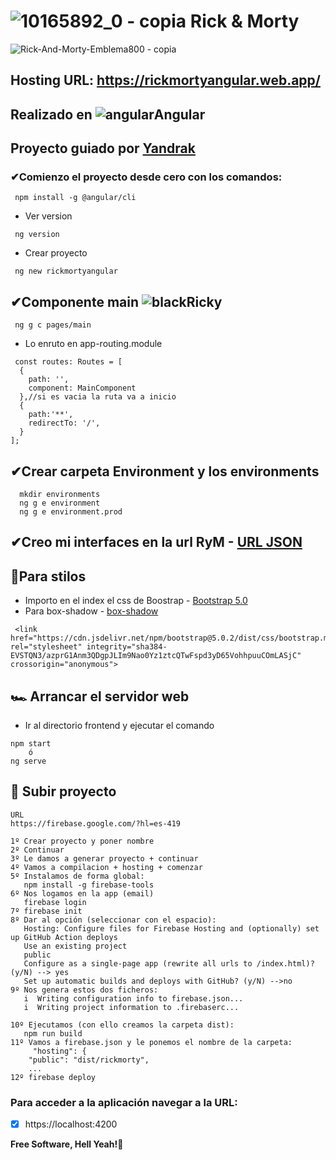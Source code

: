 #  ![10165892_0 - copia](https://user-images.githubusercontent.com/71487857/216372909-107e2824-dbda-436c-a15c-db62438a90b2.jpg) Rick & Morty
![Rick-And-Morty-Emblema800 - copia](https://user-images.githubusercontent.com/71487857/216371958-ef917f8c-4214-4b2c-ac92-1e72abe6bc1a.jpg)

## Hosting URL:  https://rickmortyangular.web.app/

## Realizado en ![angular](https://user-images.githubusercontent.com/71487857/212993270-3cf1454e-f0d7-4164-bc01-20d5fe6469cd.png)Angular
## Proyecto guiado por [Yandrak](https://www.youtube.com/watch?v=I6OBjvF41ZY&list=RDLVDNnj4yAo5-g&index=5&ab_channel=Yandrak)
### ✔Comienzo el proyecto desde cero con los comandos: 
```
 npm install -g @angular/cli
```
* Ver version
```
 ng version
 ```
* Crear proyecto 
```
 ng new rickmortyangular
```

## ✔Componente main ![blackRicky](https://user-images.githubusercontent.com/71487857/216372377-6ae80cf6-8b60-4e64-8163-88839500ce7f.jpeg)

```
 ng g c pages/main 
 ```
* Lo enruto en app-routing.module
```
 const routes: Routes = [
  {
    path: '',
    component: MainComponent
  },//si es vacia la ruta va a inicio
  {
    path:'**',
    redirectTo: '/',
  }
];
```
## ✔Crear carpeta Environment y los environments
```
  mkdir environments
  ng g e environment
  ng g e environment.prod
 ```
 ## ✔Creo mi interfaces en la url RyM - [URL JSON](https://app.quicktype.io/)
 
## 🎈Para stilos 
 * Importo en el index el css de Boostrap - [Bootstrap 5.0](https://getbootstrap.com/docs/5.0/getting-started/introduction/)
 * Para box-shadow - [box-shadow](https://getcssscan.com/css-box-shadow-examples)
```
 <link href="https://cdn.jsdelivr.net/npm/bootstrap@5.0.2/dist/css/bootstrap.min.css" rel="stylesheet" integrity="sha384-EVSTQN3/azprG1Anm3QDgpJLIm9Nao0Yz1ztcQTwFspd3yD65VohhpuuCOmLASjC" crossorigin="anonymous">
 ```
 ## 🏎 Arrancar el servidor web

 * Ir al directorio frontend y ejecutar el comando

```
npm start
    ó
ng serve    
```

## 🚀 Subir proyecto

```
URL
https://firebase.google.com/?hl=es-419

1º Crear proyecto y poner nombre
2º Continuar
3º Le damos a generar proyecto + continuar
4º Vamos a compilacion + hosting + comenzar
5º Instalamos de forma global:
   npm install -g firebase-tools
6º Nos logamos en la app (email)
   firebase login
7º firebase init
8º Dar al opción (seleccionar con el espacio):
   Hosting: Configure files for Firebase Hosting and (optionally) set up GitHub Action deploys
   Use an existing project
   public
   Configure as a single-page app (rewrite all urls to /index.html)? (y/N) --> yes
   Set up automatic builds and deploys with GitHub? (y/N) -->no
9º Nos genera estos dos ficheros:
   i  Writing configuration info to firebase.json...
   i  Writing project information to .firebaserc...
   
10º Ejecutamos (con ello creamos la carpeta dist):
   npm run build
11º Vamos a firebase.json y le ponemos el nombre de la carpeta: 
     "hosting": {
    "public": "dist/rickmorty",
    ...
12º firebase deploy
```
 
### Para acceder a la aplicación navegar a la URL:

 * [x]  https://localhost:4200
 
 **Free Software, Hell Yeah!🤘**
 

